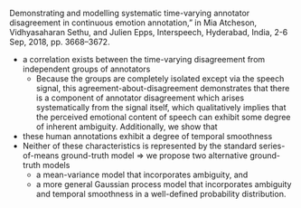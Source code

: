 Demonstrating and modelling systematic time-varying annotator disagreement
  in continuous emotion annotation,” in
Mia Atcheson, Vidhyasaharan Sethu, and Julien Epps,
Interspeech, Hyderabad, India, 2-6 Sep, 2018, pp.  3668–3672.

* a correlation exists between the time-varying disagreement from independent
  groups of annotators
  * Because the groups are completely isolated except via the speech signal,
    this agreement-about-disagreement demonstrates that
    there is a component of annotator disagreement which arises systematically
    from the signal itself, which qualitatively implies that
    the perceived emotional content of speech can exhibit some degree of
    inherent ambiguity.  Additionally, we show that
* these human annotations exhibit a degree of temporal smoothness
* Neither of these characteristics is represented by the standard
  series-of-means ground-truth model
  => we propose two alternative ground-truth models
    * a mean-variance model that incorporates ambiguity, and
    * a more general Gaussian process model that incorporates ambiguity and
      temporal smoothness in a well-defined probability distribution.
